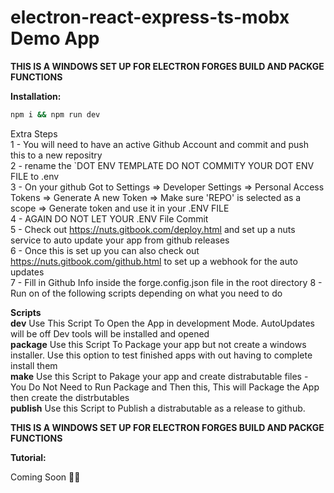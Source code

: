 # electron-react-express-ts-mobx Demo App  
**THIS IS A WINDOWS SET UP FOR ELECTRON FORGES BUILD AND PACKGE FUNCTIONS**  
  
  
**Installation:**  
  
```sh  
npm i && npm run dev  
```  
  
Extra Steps    
  1 - You will need to have an active Github Account and commit and push this to a new repositry  
  2 - rename the `DOT ENV TEMPLATE DO NOT COMMITY YOUR DOT ENV FILE to .env  
  3 - On your github Got to Settings => Developer Settings => Personal Access Tokens => Generate A new Token => Make sure 'REPO' is selected as a scope => Generate token and use it in your .ENV FILE  
  4 - AGAIN DO NOT LET YOUR .ENV File Commit  
  5 - Check out https://nuts.gitbook.com/deploy.html and set up a nuts service to auto update your app from github releases  
  6 - Once this is set up you can also check out https://nuts.gitbook.com/github.html to set up a webhook for the auto updates  
  7 - Fill in Github Info inside the forge.config.json file in the root directory
  8 - Run on of the following scripts depending on what you need to do  
  
**Scripts**  
    **dev** Use This Script To Open the App in development Mode. AutoUpdates will be off Dev tools will be installed and opened  
    **package** Use this Script To Package your app but not create a windows installer. Use this option to test finished apps with out having to complete install them  
    **make** Use this Script to Pakage your app and create distrabutable files - You Do Not Need to Run Package and Then this, This will Package the App then create the distrbutables  
    **publish** Use this Script to Publish a distrabutable as a release to github.   
  
  
**THIS IS A WINDOWS SET UP FOR ELECTRON FORGES BUILD AND PACKGE FUNCTIONS**  
  
**Tutorial:**  
  
Coming Soon 👩‍💻  